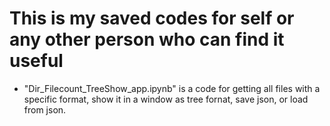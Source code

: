 # This is my saved codes for self or any other person who can find it useful

- "Dir_Filecount_TreeShow_app.ipynb" is a code for getting all files with a specific format, show it in a window as tree fornat, save json, or load from json.